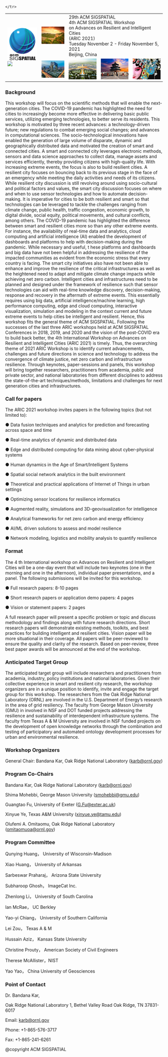 <table>
    <tbody><tr>
      <td id="sigspatial-logo" rowspan="2"><img style="max-height:105px;max-width:95px;" src="./theme/images/thumbs/acmsigspatial-full.png"><br><img src="../theme/images/thumbs/logotempleheavenfull2021.png"></td>
      <td><img src="./theme/images/thumbs/a.png"></td>
      <td id="sigspatial-title" colspan="3">
        29th ACM SIGSPATIAL<br>
        4th ACM SIGSPATIAL Workshop<br>
        on Advances on Resilient and Intelligent Cities<br>
        (ARIC 2021)<br>
        <span class="info">Tuesday November 2 - Friday November 5, 2021<br> Beijing, China</span>
      </td>
    </tr>
    <tr>
      <td><img src="./theme/images/thumbs/b.png"></td>
      <td><img src="./theme/images/thumbs/c.png"></td>
      <td><img src="./theme/images/thumbs/d.png"></td>
      <td><img src="./theme/images/thumbs/e.png"></td>

    </tr>
  </tbody></table>


### Background
This workshop will focus on the scientific methods that will enable the next-generation cities. The
COVID-19 pandemic has highlighted the need for cities to increasingly become more effective in
delivering basic public services, utilizing emerging technologies, to better serve its residents.
This workshop is motivated by three recent advances: a technology-driven future; new
regulations to combat emerging social changes; and advances in computational sciences.
The socio-technological innovations have enabled the generation of large volume of disparate, dynamic
and geographically distributed data and motivated the creation of smart and connected cities. A smart and
connected city leverages electronic methods, sensors and data science approaches to collect data, manage
assets and services efficiently, thereby providing citizens with high-quality life. With increasing extreme
events, the focus is also to build resilient cities. A resilient city focuses on bouncing back to its previous
stage in the face of an emergency while meeting the daily activities and needs of its citizens. While
resilient city discussion is still revolving around using socio-cultural and political factors and values, the
smart city discussion focuses on where and when to use sensor technologies and how to automate
decision-making. It is imperative for cities to be both resilient and smart so that technologies can be
leveraged to tackle the challenges ranging from climate change, public health, traffic congestion,
economic growth, to digital divide, social equity, political movements, and cultural conflicts, among
others.
The COVID-19 pandemic has highlighted the difference between smart and resilient cities more so than
any other extreme events. For instance, the availability of real-time data and analytics, cloud computing
and artificial intelligence (AI) enabled the development of dashboards and platforms to help with
decision-making during the pandemic. While necessary and useful, t hese platforms and dashboards
and big data have not been helpful in addressing the resilience of the impacted communities as evident
from the economic stress that every country is facing. The smart city initiatives also have not been able to
enhance and improve the resilience of the critical infrastructures as well as the heightened need to adapt
and mitigate climate change impacts while achieving net zero carbon.
Intelligent cities and infrastructures need to be planned and designed under the framework of resilience
such that sensor technologies can aid with real-time knowledge discovery, decision-making, response and
recovery in the aftermath of extreme events. This essentially requires using big data, artificial
intelligence/machine learning, high performance computing, edge and cloud computing, interactive
visualization, simulation and modeling in the context current and future extreme events to help cities be
intelligent and resilient. Hence, this workshop fits the general theme of ACM SIGSPATIAL.
Following the successes of the last three ARIC workshops held at ACM SIGSPATIAL Conferences in
2018, 2019, and 2020 and the vision of the post-COVID era to build back better, the 4th International
Workshop on Advances on Resilient and Intelligent Cities (ARIC 2021) is timely. Thus, the overarching
theme of 2021 ARIC Workshop is to identify current advancements, challenges and future directions in
science and technology to address the convergence of climate justice, net zero carbon and infrastructure
resilience. Through keynotes, paper-sessions and panels, this workshop will bring together researchers,
practitioners from academia, public and private sector, and national laboratories from different disciplines
to address the state-of-the-art techniques/methods, limitations and challenges for next generation cities
and infrastructures.


### Call for papers
The ARIC 2021 workshop invites papers in the following topics (but not limited to):

● Data fusion techniques and analytics for prediction and forecasting across space and time

● Real-time analytics of dynamic and distributed data

● Edge and distributed computing for data mining about cyber-physical systems

● Human dynamics in the Age of Smart/Intelligent Systems

● Spatial social network analytics in the built environment

● Theoretical and practical applications of Internet of Things in urban settings

● Optimizing sensor locations for resilience informatics

● Augmented reality, simulations and 3D-geovisualization for intelligence

● Analytical frameworks for net zero carbon and energy efficiency

● AI/ML driven solutions to assess and model resilience

● Network modeling, logistics and mobility analysis to quantify resilience


### Format
The 4 th International workshop on Advances on Resilient and Intelligent Cities will be a one-day event
that will include two keynotes (one in the morning and one in the afternoon), individual paper
presentations, and a panel. The following submissions will be invited for this workshop.

● Full research papers: 8-10 pages

● Short research papers or application demo papers: 4 pages

● Vision or statement papers: 2 pages

A full research paper will present a specific problem or topic and discuss methodology and findings along
with future research directions. Short research papers will demonstrate existing methods, toolkits, and
best practices for building intelligent and resilient cities. Vision paper will be more situational in their
coverage. All papers will be peer-reviewed to ensure the quality and clarity of the research. Based on
peer-review, three best paper awards will be announced at the end of the workshop.


### Anticipated Target Group
The anticipated target group will include researchers and practitioners from academia, industry, policy
institutions and national laboratories. Given their collective experience in smart and resilient city
research, the workshop organizers are in a unique position to identify, invite and engage the target group
for this workshop. The researchers from the Oak Ridge National Laboratory (ORNL) are involved in the
U.S. Department of Energy’s research in the area of grid resiliency. The faculty from George Mason
University (GMU) in involved in NSF and DOT funded projects addressing the resilience and
sustainability of interdependent infrastructure systems. The faculty from Texas A &amp; M University are
involved in NSF funded projects on the development of open knowledge networks through the
combination and testing of participatory and automated ontology development processes for urban and
environmental resilience.

### Workshop Organizers

General Chair: Bandana Kar, Oak Ridge National Laboratory (karb@ornl.gov)

### Program Co-Chairs

Bandana Kar, Oak Ridge National Laboratory (karb@ornl.gov)

Shima Mohebbi, George Mason University (smohebbi@gmu.edu)

Guangtao Fu, University of Exeter (G.Fu@exter.ac.uk)

Xinyue Ye, Texas A&M University (xinyue.ye@tamu.edu)

Olufemi A. Omitaomu, Oak Ridge National Laboratory (omitaomuoa@ornl.gov)

### Program Committee

Qunying Huang，		University of Wisconsin-Madison

Xiao Huang，		University of Arkansas

Sarbeswar Praharaj， 	Arizona State University

Subharoop Ghosh，		ImageCat Inc.

Zhenlong Li，		University of South Carolina

Ian McRae，	UC Berkley

Yao-yi Chiang，	University of Southern California 

Lei Zou， 		Texas A & M

Hussain	Aziz，		Kansas State University 

Christine Prouty，		American Society of Civil Engineers

Therese McAllister，NIST

Yao Yao， 		China University of Geosciences

### Point of Contact
Dr. Bandana Kar,

Oak Ridge National Laboratory
1, Bethel Valley Road
Oak Ridge, TN 37831-6017

Email: karb@ornl.gov

Phone: +1-865-576-3717

Fax: +1-865-241-6261


@copyright ACM SIGSPATIAL